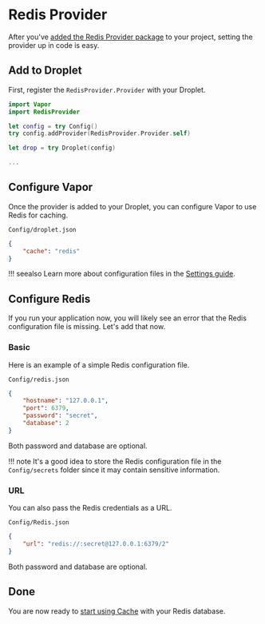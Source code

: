 # Redis Provider

After you've [added the Redis Provider package](package.md) to your project, setting the provider up in code is easy.

## Add to Droplet

First, register the `RedisProvider.Provider` with your Droplet.

```swift
import Vapor
import RedisProvider

let config = try Config()
try config.addProvider(RedisProvider.Provider.self)

let drop = try Droplet(config)

...
```

## Configure Vapor

Once the provider is added to your Droplet, you can configure Vapor to use Redis for caching.

`Config/droplet.json`

```json
{
    "cache": "redis"
}
```

!!! seealso
	Learn more about configuration files in the [Settings guide](../configs/config.md).

## Configure Redis

If you run your application now, you will likely see an error that the Redis configuration file is missing. Let's add that now.

### Basic

Here is an example of a simple Redis configuration file.

`Config/redis.json`
```json
{
    "hostname": "127.0.0.1",
    "port": 6379,
    "password": "secret",
    "database": 2
}
```

Both password and database are optional.

!!! note
	It's a good idea to store the Redis configuration file in the `Config/secrets` folder since it may contain sensitive information.

### URL

You can also pass the Redis credentials as a URL.

`Config/Redis.json`
```json
{
    "url": "redis://:secret@127.0.0.1:6379/2"
}
```

Both password and database are optional.


## Done

You are now ready to [start using Cache](../cache/package.md) with your Redis database.


